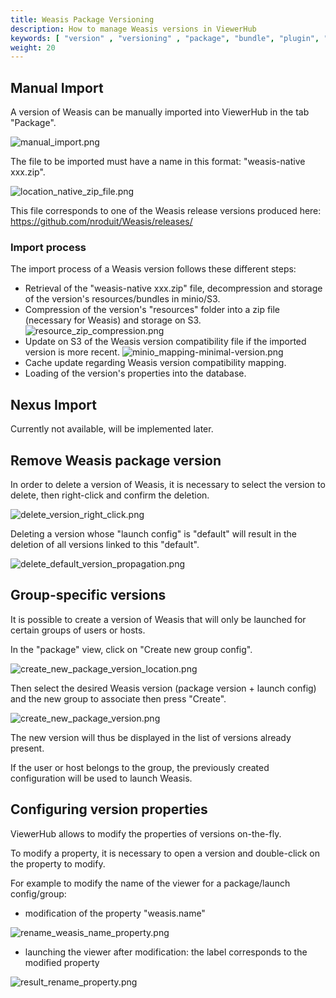 ```yaml
---
title: Weasis Package Versioning
description: How to manage Weasis versions in ViewerHub
keywords: [ "version" , "versioning" , "package", "bundle", "plugin", "minio", "s3", "release"]
weight: 20
---
```


## Manual Import

A version of Weasis can be manually imported into ViewerHub in the tab "Package".

![manual_import.png](/viewer-hub/weasis_versioning/manual_import.png)

The file to be imported must have a name in this format: "weasis-native xxx.zip".

![location_native_zip_file.png](/viewer-hub/weasis_versioning/location_native_zip_file.png)

This file corresponds to one of the Weasis release versions produced here: https://github.com/nroduit/Weasis/releases/

### Import process

The import process of a Weasis version follows these different steps:
- Retrieval of the "weasis-native xxx.zip" file, decompression and storage of the version's resources/bundles in minio/S3.
- Compression of the version's "resources" folder into a zip file (necessary for Weasis) and storage on S3.
![resource_zip_compression.png](/viewer-hub/weasis_versioning/resource_zip_compression.png)
- Update on S3 of the Weasis version compatibility file if the imported version is more recent.
![minio_mapping-minimal-version.png](/viewer-hub/weasis_versioning/minio_mapping-minimal-version.png)
- Cache update regarding Weasis version compatibility mapping.
- Loading of the version's properties into the database.

## Nexus Import

Currently not available, will be implemented later.

## Remove Weasis package version

In order to delete a version of Weasis, it is necessary to select the version to delete, then right-click and confirm the deletion.

![delete_version_right_click.png](/viewer-hub/weasis_versioning/delete_version_right_click.png)

Deleting a version whose "launch config" is "default" will result in the deletion of all versions linked to this "default".

![delete_default_version_propagation.png](/viewer-hub/weasis_versioning/delete_default_version_propagation.png)

## Group-specific versions

It is possible to create a version of Weasis that will only be launched for certain groups of users or hosts.

In the "package" view, click on "Create new group config".

![create_new_package_version_location.png](/viewer-hub/weasis_versioning/create_new_package_version_location.png)

Then select the desired Weasis version (package version + launch config) and the new group to associate then press "Create".

![create_new_package_version.png](/viewer-hub/weasis_versioning/create_new_package_version.png)

The new version will thus be displayed in the list of versions already present.

If the user or host belongs to the group, the previously created configuration will be used to launch Weasis.

## Configuring version properties

ViewerHub allows to modify the properties of versions on-the-fly.

To modify a property, it is necessary to open a version and double-click on the property to modify.

For example to modify the name of the viewer for a package/launch config/group:

- modification of the property "weasis.name"

![rename_weasis_name_property.png](/viewer-hub/weasis_versioning/rename_weasis_name_property.png)

- launching the viewer after modification: the label corresponds to the modified property

![result_rename_property.png](/viewer-hub/weasis_versioning/result_rename_property.png)

